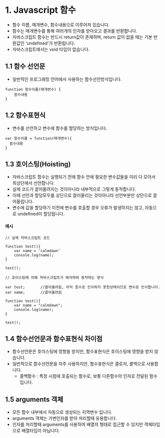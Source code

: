 # 1. Javascript 함수

- 함수 이름, 매개변수, 함수내용으로 이루어져 있습니다.
- 함수는 매개변수를 통해 여러개의 인자를 받아오고 결과를 반환합니다.
- 자바스크립트 함수는 반드시 return값이 존재하며, return 값이 없을 때는 기본 반환값인 'undefined'가 반환됩니다.
- 자바스크립트에서는 void 타입이 없습니다. 

## 1.1 함수 선언문

- 일반적인 프로그래밍 언어에서 사용하는 함수선언방식입니다.
~~~
function 함수이름(매개변수) {
    함수내용
}
~~~

## 1.2 함수표현식

- 변수를 선언하고 변수에 함수를 할당하는 방식입니다.
~~~
var 함수이름 = function(매개변수){
  함수내용
}
~~~

## 1.3 호이스팅(Hoisting)

- 자바스크립트 함수는 실행되기 전에 함수 안에 필요한 변수값들을 미리 다 모아서 최상단에서 선언합니다.
- 실제 코드가 끌어올려지는 것이아니라 내부적으로 그렇게 동작합니다.
- 이때 선언과 할당모두를 상단으로 끌러올리는 것이아니라 선언부분만 상단으로 끌어올립니다.
- 변수에 값을 할당하기 이전에 변수를 호출할 경우 오류가 발생하지는 않고, 자동으로 undefined이 할당됩니다.

#### 예시
~~~
// 실제 자바스크립트 코드

function test(){
    var name = 'calmdawn'
    console.log(name);
}

test();
~~~

~~~
// 호이스팅에 의해 자바스크립트가 해석하여 동작하는 방식

var test;       //끌어올려짐, 아직 함수로 인식하지 못한상태이므로 변수로 인식합니다.
var name;       //끌어올려짐

function test(){
    var name = "calmdawn";
    console.log(name);
}

test();
~~~


## 1.4 함수선언문과 함수표현식 차이점

- 함수선언문은 호이스팅에 영항을 받지만, 함수표현식은 호이스팅에 영향을 받지 않습니다.
- 일반적으로 함수선언문을 자주 사용하지만, 함수표현식은 클로저, 콜백으로 사용합니다.
    - 콜백함수 : 특정 시점에 호출되는 함수로, 보통 다른함수의 인자로 전달된 함수입니다.

## 1.5 arguments 객체

- 모든 함수 내부에서 자동으로 생성되는 지역변수 입니다.
- arguments 객체는 가변인자를 받아 처리할때 유용합니다.
- 인자를 처리할때 arguments를 사용하여 배열의 형태로 접근할 수 있지만 객체타입으로 배열타입이 아닙니다.
